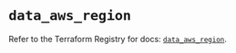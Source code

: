 # `data_aws_region`

Refer to the Terraform Registry for docs: [`data_aws_region`](https://registry.terraform.io/providers/hashicorp/aws/6.10.0/docs/data-sources/region).
